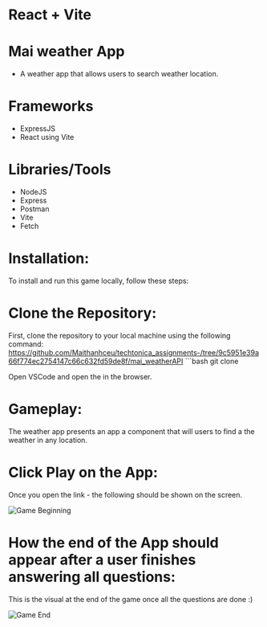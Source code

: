 # React + Vite

# Mai weather App
- A weather app that allows users to search weather location.

# Frameworks
- ExpressJS
- React using Vite 

# Libraries/Tools 
- NodeJS
- Express
- Postman
- Vite
- Fetch

# Installation: 
To install and run this game locally, follow these steps:

# Clone the Repository: 
First, clone the repository to your local machine using the following command: https://github.com/Maithanhceu/techtonica_assignments-/tree/9c5951e39a66f774ec2754147c66c632fd59de8f/mai_weatherAPI ```bash git clone

Open VSCode and open the  in the browser.

# Gameplay:
The weather app presents an app a component that will users to find a the weather in any location. 

# Click Play on the App:
Once you open the link - the following should be shown on the screen.

![Game Beginning](https://media.giphy.com/media/yiLIvLOHdXgk1mWWug/giphy.gif)


# How the end of the App should appear after a user finishes answering all questions:
This is the visual at the end of the game once all the questions are done :) 

![Game End](https://media.giphy.com/media/eQmu9tcV2negAFgC8v/giphy.gif)

